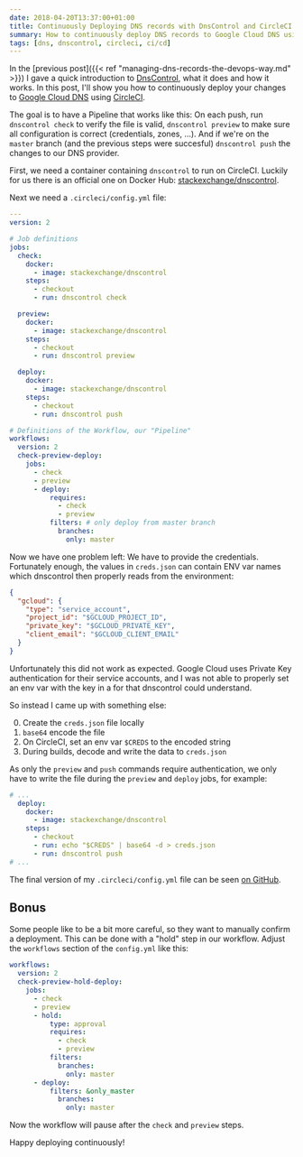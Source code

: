 ```yaml
---
date: 2018-04-20T13:37:00+01:00
title: Continuously Deploying DNS records with DnsControl and CircleCI
summary: How to continuously deploy DNS records to Google Cloud DNS using CircleCI
tags: [dns, dnscontrol, circleci, ci/cd]
---
```


In the [previous post]({{< ref "managing-dns-records-the-devops-way.md" >}}) I gave a quick introduction to [DnsControl](https://stackexchange.github.io/dnscontrol/), what it does and how it works. In this post, I'll show you how to continuously deploy your changes to [Google Cloud DNS](https://cloud.google.com/dns/) using [CircleCI](https://circleci.com/).

The goal is to have a Pipeline that works like this: On each push, run `dnscontrol check` to verify the file is valid, `dnscontrol preview` to make sure all configuration is correct (credentials, zones, ...). And if we're on the `master` branch (and the previous steps were succesful) `dnscontrol push` the changes to our DNS provider.

First, we need a container containing `dnscontrol` to run on CircleCI. Luckily for us there is an official one on Docker Hub: [stackexchange/dnscontrol](https://hub.docker.com/r/stackexchange/dnscontrol/).

Next we need a `.circleci/config.yml` file:

```yaml
---
version: 2

# Job definitions
jobs:
  check:
    docker:
      - image: stackexchange/dnscontrol
    steps:
      - checkout
      - run: dnscontrol check

  preview:
    docker:
      - image: stackexchange/dnscontrol
    steps:
      - checkout
      - run: dnscontrol preview

  deploy:
    docker:
      - image: stackexchange/dnscontrol
    steps:
      - checkout
      - run: dnscontrol push

# Definitions of the Workflow, our "Pipeline"
workflows:
  version: 2
  check-preview-deploy:
    jobs:
      - check
      - preview
      - deploy:
          requires:
            - check
            - preview
          filters: # only deploy from master branch
            branches:
              only: master
```

Now we have one problem left: We have to provide the credentials. Fortunately enough, the values in `creds.json` can contain ENV var names which dnscontrol then properly reads from the environment:

```json
{
  "gcloud": {
    "type": "service_account",
    "project_id": "$GCLOUD_PROJECT_ID",
    "private_key": "$GCLOUD_PRIVATE_KEY",
    "client_email": "$GCLOUD_CLIENT_EMAIL"
  }
}
```

Unfortunately this did not work as expected. Google Cloud uses Private Key authentication for their service accounts, and I was not able to properly set an env var with the key in a for that dnscontrol could understand.

So instead I came up with something else:

0. Create the `creds.json` file locally
0. `base64` encode the file
0. On CircleCI, set an env var `$CREDS` to the encoded string
0. During builds, decode and write the data to `creds.json`

As only the `preview` and `push` commands require authentication, we only have to write the file during the `preview` and `deploy` jobs, for example:

```yaml
# ...
  deploy:
    docker:
      - image: stackexchange/dnscontrol
    steps:
      - checkout
      - run: echo "$CREDS" | base64 -d > creds.json
      - run: dnscontrol push
# ...
```

The final version of my `.circleci/config.yml` file can be seen [on GitHub](https://github.com/mhutter/dns/blob/09dcf6fc0aab3cf7fe0929edd19099739d5ab690/.circleci/config.yml).

## Bonus

Some people like to be a bit more careful, so they want to manually confirm a deployment. This can be done with a "hold" step in our workflow. Adjust the `workflows` section of the `config.yml` like this:

```yaml
workflows:
  version: 2
  check-preview-hold-deploy:
    jobs:
      - check
      - preview
      - hold:
          type: approval
          requires:
            - check
            - preview
          filters:
            branches:
              only: master
      - deploy:
          filters: &only_master
            branches:
              only: master
```

Now the workflow will pause after the `check` and `preview` steps.

Happy deploying continuously!

